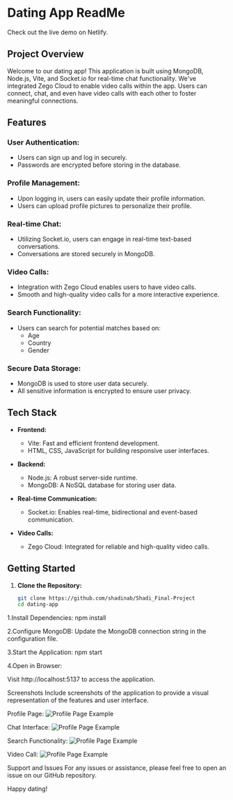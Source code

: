 # Dating App ReadMe

Check out the live demo on Netlify.

## Project Overview

Welcome to our dating app! This application is built using MongoDB, Node.js, Vite, and Socket.io for real-time chat functionality. We've integrated Zego Cloud to enable video calls within the app. Users can connect, chat, and even have video calls with each other to foster meaningful connections.

## Features

### User Authentication:
- Users can sign up and log in securely.
- Passwords are encrypted before storing in the database.

### Profile Management:
- Upon logging in, users can easily update their profile information.
- Users can upload profile pictures to personalize their profile.

### Real-time Chat:
- Utilizing Socket.io, users can engage in real-time text-based conversations.
- Conversations are stored securely in MongoDB.

### Video Calls:
- Integration with Zego Cloud enables users to have video calls.
- Smooth and high-quality video calls for a more interactive experience.

### Search Functionality:
- Users can search for potential matches based on:
  - Age
  - Country
  - Gender

### Secure Data Storage:
- MongoDB is used to store user data securely.
- All sensitive information is encrypted to ensure user privacy.

## Tech Stack

- **Frontend:**
  - Vite: Fast and efficient frontend development.
  - HTML, CSS, JavaScript for building responsive user interfaces.

- **Backend:**
  - Node.js: A robust server-side runtime.
  - MongoDB: A NoSQL database for storing user data.

- **Real-time Communication:**
  - Socket.io: Enables real-time, bidirectional and event-based communication.

- **Video Calls:**
  - Zego Cloud: Integrated for reliable and high-quality video calls.

## Getting Started

1. **Clone the Repository:**
   ```bash
   git clone https://github.com/shadinab/Shadi_Final-Project
   cd dating-app
   
1.Install Dependencies:
npm install

2.Configure MongoDB:
Update the MongoDB connection string in the configuration file.

3.Start the Application:
npm start

4.Open in Browser:

Visit http://localhost:5137 to access the application.

Screenshots
Include screenshots of the application to provide a visual representation of the features and user interface.

Profile Page:  ![Profile Page Example](https://example.com/profile-page.png)

Chat Interface: ![Profile Page Example](https://example.com/profile-page.png)

Search Functionality: ![Profile Page Example](https://example.com/profile-page.png)

Video Call: ![Profile Page Example](https://example.com/profile-page.png)

Support and Issues
For any issues or assistance, please feel free to open an issue on our GitHub repository.

Happy dating! 


